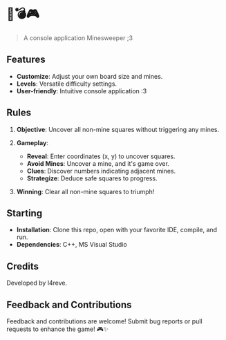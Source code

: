 # 🚀💣🎮

> A console application Minesweeper ;3

## Features

- **Customize**: Adjust your own board size and mines.
- **Levels**: Versatile difficulty settings.
- **User-friendly**: Intuitive console application :3

## Rules

1. **Objective**: Uncover all non-mine squares without triggering any mines.

2. **Gameplay**:
   - **Reveal**: Enter coordinates (x, y) to uncover squares.
   - **Avoid Mines**: Uncover a mine, and it's game over.
   - **Clues**: Discover numbers indicating adjacent mines.
   - **Strategize**: Deduce safe squares to progress.

3. **Winning**: Clear all non-mine squares to triumph!

## Starting

- **Installation**: Clone this repo, open with your favorite IDE, compile, and run.
- **Dependencies**: C++, MS Visual Studio

## Credits

Developed by l4reve. 

## Feedback and Contributions

Feedback and contributions are welcome! Submit bug reports or pull requests to enhance the game! 🎮✨

